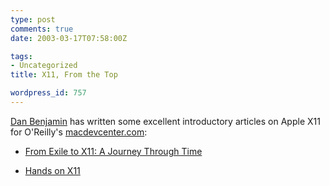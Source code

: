 ```yaml
---
type: post
comments: true
date: 2003-03-17T07:58:00Z

tags:
- Uncategorized
title: X11, From the Top

wordpress_id: 757
---
```


[Dan Benjamin](http://www.hivelogic.com/) has written some excellent introductory articles on Apple X11 for O'Reilly's [macdevcenter.com](http://www.macdevcenter.com):



	


   
  * [From Exile to X11: A Journey Through Time](http://www.macdevcenter.com/pub/a/mac/2003/03/14/mac_evolution.html)

        
  * [Hands on X11](http://www.macdevcenter.com/pub/a/mac/2003/03/14/install_x11.html)
  


